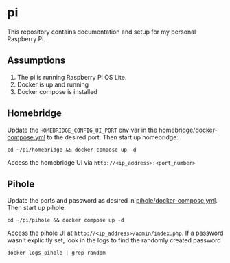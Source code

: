 # pi
This repository contains documentation and setup for my personal Raspberry Pi.

## Assumptions
1. The pi is running Raspberry Pi OS Lite.
2. Docker is up and running
3. Docker compose is installed

## Homebridge
Update the `HOMEBRIDGE_CONFIG_UI_PORT` env var in the [homebridge/docker-compose.yml](https://github.com/padabap/pi/blob/main/homebridge/docker-compose.yml) to the desired port. Then start up homebridge:

```cd ~/pi/homebridge && docker compose up -d```

Access the homebridge UI via `http://<ip_address>:<port_number>`

## Pihole
Update the ports and password as desired in [pihole/docker-compose.yml](https://github.com/padabap/pi/blob/main/pihole/docker-compose.yml). Then start up pihole:

```cd ~/pi/pihole && docker compose up -d```

Access the pihole UI at `http://<ip_address>/admin/index.php`. If a password wasn't explicitly set, look in the logs to find the randomly created password

```docker logs pihole | grep random```
